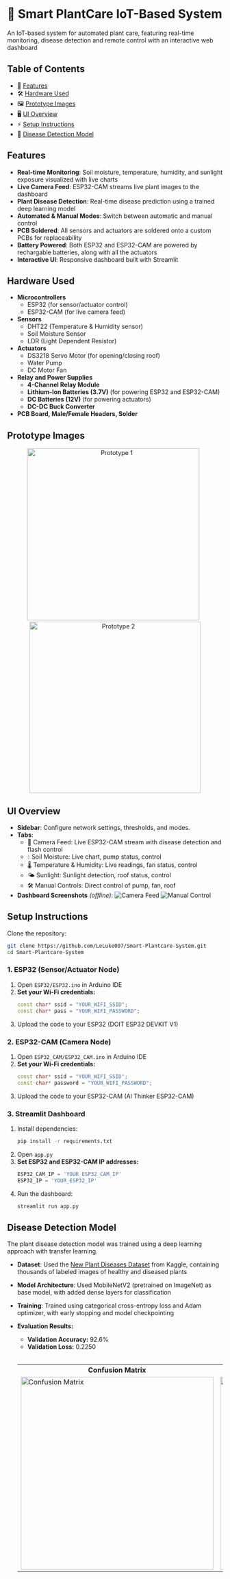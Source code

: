 # 🌱 Smart PlantCare IoT-Based System

An IoT-based system for automated plant care, featuring real-time monitoring, disease detection and remote control with an interactive web dashboard


## Table of Contents

- 🚀 [Features](#features)
- 🛠️ [Hardware Used](#️hardware-used)
- 🖼️ [Prototype Images](#prototype-images)
- 🖥️ [UI Overview](#ui-overview)
- ⚡ [Setup Instructions](#setup-instructions)
- 🧠 [Disease Detection Model](#disease-detection-model)


## Features

- **Real-time Monitoring**: Soil moisture, temperature, humidity, and sunlight exposure visualized with live charts
- **Live Camera Feed**: ESP32-CAM streams live plant images to the dashboard
- **Plant Disease Detection**: Real-time disease prediction using a trained deep learning model
- **Automated & Manual Modes**: Switch between automatic and manual control
- **PCB Soldered**: All sensors and actuators are soldered onto a custom PCBs for replaceability
- **Battery Powered**: Both ESP32 and ESP32-CAM are powered by rechargable batteries, along with all the actuators
- **Interactive UI**: Responsive dashboard built with Streamlit


## Hardware Used

- **Microcontrollers**
   - ESP32 (for sensor/actuator control)
   - ESP32-CAM (for live camera feed)
- **Sensors**
   - DHT22 (Temperature & Humidity sensor)
   - Soil Moisture Sensor
   - LDR (Light Dependent Resistor)
- **Actuators**
   - DS3218 Servo Motor (for opening/closing roof)
   - Water Pump
   - DC Motor Fan
- **Relay and Power Supplies**
   - **4-Channel Relay Module**
   - **Lithium-Ion Batteries (3.7V)** (for powering ESP32 and ESP32-CAM)
   - **DC Batteries (12V)** (for powering actuators)
   - **DC-DC Buck Converter**
- **PCB Board, Male/Female Headers, Solder**


## Prototype Images
<p align="center">
  <img src="Images/Prototype_1.jpg" alt="Prototype 1" width="402"/> &nbsp;
  <img src="Images/Prototype_2.jpg" alt="Prototype 2" width="400"/>
</p>


## UI Overview

- **Sidebar**: Configure network settings, thresholds, and modes.
- **Tabs**: 
  - 📸 Camera Feed: Live ESP32-CAM stream with disease detection and flash control
  - 💧 Soil Moisture: Live chart, pump status, control
  - 🌡️ Temperature & Humidity: Live readings, fan status, control
  - 🌤️ Sunlight: Sunlight detection, roof status, control
  - 🛠️ Manual Controls: Direct control of pump, fan, roof
- **Dashboard Screenshots** _(offline)_:
   ![Camera Feed](Images/dashboard_home.jpeg)
   ![Manual Control](Images/dashboard_manual.jpeg)


## Setup Instructions

Clone the repository:
```bash
git clone https://github.com/LeLuke007/Smart-Plantcare-System.git
cd Smart-Plantcare-System
```

### 1. ESP32 (Sensor/Actuator Node)

1. Open `ESP32/ESP32.ino` in Arduino IDE
2. **Set your Wi-Fi credentials:**
   ```cpp
   const char* ssid = "YOUR_WIFI_SSID";
   const char* pass = "YOUR_WIFI_PASSWORD";
   ```
3. Upload the code to your ESP32 (DOIT ESP32 DEVKIT V1)

### 2. ESP32-CAM (Camera Node)

1. Open `ESP32_CAM/ESP32_CAM.ino` in Arduino IDE
2. **Set your Wi-Fi credentials:**
   ```cpp
   const char* ssid = "YOUR_WIFI_SSID";
   const char* password = "YOUR_WIFI_PASSWORD";
   ```
3. Upload the code to your ESP32-CAM (Al Thinker ESP32-CAM)

### 3. Streamlit Dashboard

1. Install dependencies:
   ```bash
   pip install -r requirements.txt
   ```
2. Open `app.py`
3. **Set ESP32 and ESP32-CAM IP addresses:**
   ```python
   ESP32_CAM_IP = 'YOUR_ESP32_CAM_IP'
   ESP32_IP = 'YOUR_ESP32_IP'
   ```
5. Run the dashboard:
   ```bash
   streamlit run app.py
   ```


## Disease Detection Model

The plant disease detection model was trained using a deep learning approach with transfer learning.

- **Dataset**: Used the [New Plant Diseases Dataset](https://www.kaggle.com/datasets/vipoooool/new-plant-diseases-dataset) from Kaggle, containing thousands of labeled images of healthy and diseased plants
- **Model Architecture**: Used MobileNetV2 (pretrained on ImageNet) as base model, with added dense layers for classification
- **Training**: Trained using categorical cross-entropy loss and Adam optimizer, with early stopping and model checkpointing
- **Evaluation Results:**
  - **Validation Accuracy:** 92.6%
  - **Validation Loss:** 0.2250

  <br>
  <div align="center">
   <table>
   <tr>
      <td align="center"><b>Confusion Matrix</b></td>
      <td align="center"><b>Accuracy-Loss Curve</b></td>
   </tr>
   <tr>
      <td><img src="Images/confusion_matrix.png" alt="Confusion Matrix" width="450"/></td>
      <td><img src="Images/accuracy_loss_curve.png" alt="Accuracy-Loss Curve" width="450"/></td>
   </tr>
   </table>
</div>